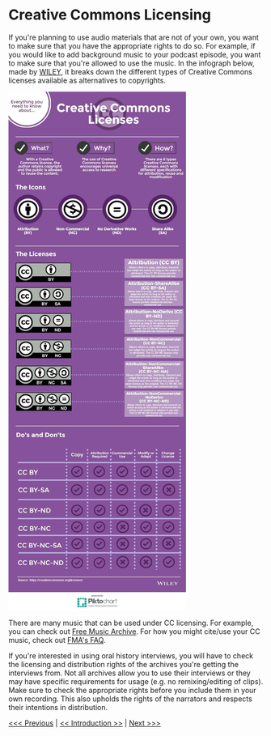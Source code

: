 # Creative Commons Licensing
If you're planning to use audio materials that are not of your own, you want to make sure that you have the appropriate rights to do so. For example, if you would like to add background music to your podcast episode, you want to make sure that you're allowed to use the music. In the infograph below, made by [WILEY](https://www.wiley.com/network/researchers/licensing-and-open-access/infographic-everything-you-need-to-know-about-creative-commons-licenses), it breaks down the different types of Creative Commons licenses available as alternatives to copyrights. 

![Creative Commons Infograph](/Images/CC.jpg)

There are many music that can be used under CC licensing. For example, you can check out [Free Music Archive](https://freemusicarchive.org/static). For how you might cite/use your CC music, check out [FMA's FAQ](https://freemusicarchive.org/FAQ_For_Educators). 

If you're interested in using oral history interviews, you will have to check the licensing and distribution rights of the archives you're getting the interviews from. Not all archives allow you to use their interviews or they may have specific requirements for usage (e.g. no remixing/editing of clips). Make sure to check the appropriate rights before you include them in your own recording. This also upholds the rights of the narrators and respects their intentions in distribution. 

[<<< Previous](Software-App.md) | [<< Introduction >>](../Intro.md) | [Next >>>](CC.md)